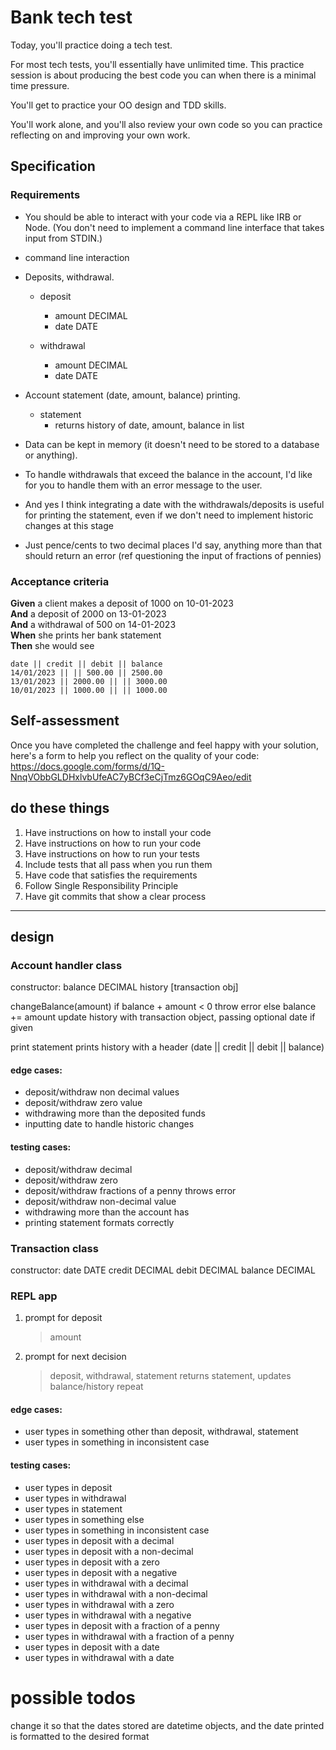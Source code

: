 # Bank tech test

Today, you'll practice doing a tech test.

For most tech tests, you'll essentially have unlimited time. This practice session is about producing the best code you can when there is a minimal time pressure.

You'll get to practice your OO design and TDD skills.

You'll work alone, and you'll also review your own code so you can practice reflecting on and improving your own work.

## Specification

### Requirements

-   You should be able to interact with your code via a REPL like IRB or Node. (You don't need to implement a command line interface that takes input from STDIN.)

*   command line interaction

-   Deposits, withdrawal.

    -   deposit

        -   amount DECIMAL
        -   date DATE

    -   withdrawal
        -   amount DECIMAL
        -   date DATE

-   Account statement (date, amount, balance) printing.

    -   statement
        -   returns history of date, amount, balance in list

-   Data can be kept in memory (it doesn't need to be stored to a database or anything).

-   To handle withdrawals that exceed the balance in the account, I'd like for you to handle them with an error message to the user.

-   And yes I think integrating a date with the withdrawals/deposits is useful for printing the statement, even if we don't need to implement historic changes at this stage

-   Just pence/cents to two decimal places I'd say, anything more than that should return an error
    (ref questioning the input of fractions of pennies)

### Acceptance criteria

**Given** a client makes a deposit of 1000 on 10-01-2023  
**And** a deposit of 2000 on 13-01-2023  
**And** a withdrawal of 500 on 14-01-2023  
**When** she prints her bank statement  
**Then** she would see

```
date || credit || debit || balance
14/01/2023 || || 500.00 || 2500.00
13/01/2023 || 2000.00 || || 3000.00
10/01/2023 || 1000.00 || || 1000.00
```

## Self-assessment

Once you have completed the challenge and feel happy with your solution, here's a form to help you reflect on the quality of your code: https://docs.google.com/forms/d/1Q-NnqVObbGLDHxlvbUfeAC7yBCf3eCjTmz6GOqC9Aeo/edit

## do these things

1. Have instructions on how to install your code
2. Have instructions on how to run your code
3. Have instructions on how to run your tests
4. Include tests that all pass when you run them
5. Have code that satisfies the requirements
6. Follow Single Responsibility Principle
7. Have git commits that show a clear process

---

## design

### Account handler class

constructor:
balance DECIMAL
history [transaction obj]

changeBalance(amount)
if balance + amount < 0 throw error
else balance += amount
update history with transaction object, passing optional date if given

print statement
prints history with a header (date || credit || debit || balance)

#### edge cases:

-   deposit/withdraw non decimal values
-   deposit/withdraw zero value
-   withdrawing more than the deposited funds
-   inputting date to handle historic changes

#### testing cases:

-   deposit/withdraw decimal
-   deposit/withdraw zero
-   deposit/withdraw fractions of a penny throws error
-   deposit/withdraw non-decimal value
-   withdrawing more than the account has
-   printing statement formats correctly

### Transaction class

constructor:
date DATE
credit DECIMAL
debit DECIMAL
balance DECIMAL

### REPL app

1.  prompt for deposit
    > amount
2.  prompt for next decision
    > deposit, withdrawal, statement
        returns statement, updates balance/history
    repeat

#### edge cases:

-   user types in something other than deposit, withdrawal, statement
-   user types in something in inconsistent case

#### testing cases:

-   user types in deposit
-   user types in withdrawal
-   user types in statement
-   user types in something else
-   user types in something in inconsistent case
-   user types in deposit with a decimal
-   user types in deposit with a non-decimal
-   user types in deposit with a zero
-   user types in deposit with a negative
-   user types in withdrawal with a decimal
-   user types in withdrawal with a non-decimal
-   user types in withdrawal with a zero
-   user types in withdrawal with a negative
-   user types in deposit with a fraction of a penny
-   user types in withdrawal with a fraction of a penny
-   user types in deposit with a date
-   user types in withdrawal with a date

# possible todos

change it so that the dates stored are datetime objects, and the date printed is formatted to the desired format
